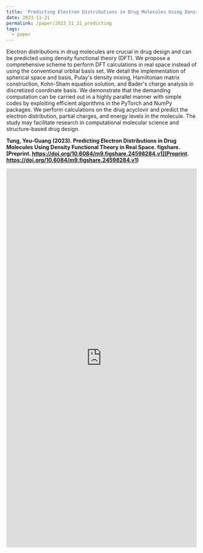 ```yaml
---
title: 'Predicting Electron Distributions in Drug Molecules Using Density Functional Theory in Real Space'
date: 2023-11-21
permalink: /paper/2023_11_21_predicting
tags:
  - paper
---
```


Electron distributions in drug molecules are crucial in drug design and can be predicted using density functional theory (DFT). We propose a comprehensive scheme to perform DFT calculations in real space instead of using the conventional orbital basis set. We detail the implementation of spherical space and basis, Pulay's density mixing, Hamiltonian matrix construction, Kohn-Sham equation solution, and Bader's charge analysis in discretized coordinate basis. We demonstrate that the demanding computation can be carried out in a highly parallel manner with simple codes by exploiting efficient algorithms in the PyTorch and NumPy packages. We perform calculations on the drug acyclovir and predict the electron distribution, partial charges, and energy levels in the molecule. The study may facilitate research in computational molecular science and structure-based drug design.

**Tung, Yeu-Guang (2023). Predicting Electron Distributions in Drug Molecules Using Density Functional Theory in Real Space. figshare. [Preprint. https://doi.org/10.6084/m9.figshare.24598284.v1](Preprint. https://doi.org/10.6084/m9.figshare.24598284.v1)**

<iframe src="https://widgets.figshare.com/articles/24598284/embed?show_title=1" width="100%" height="1000" allowfullscreen frameborder="0"></iframe>
